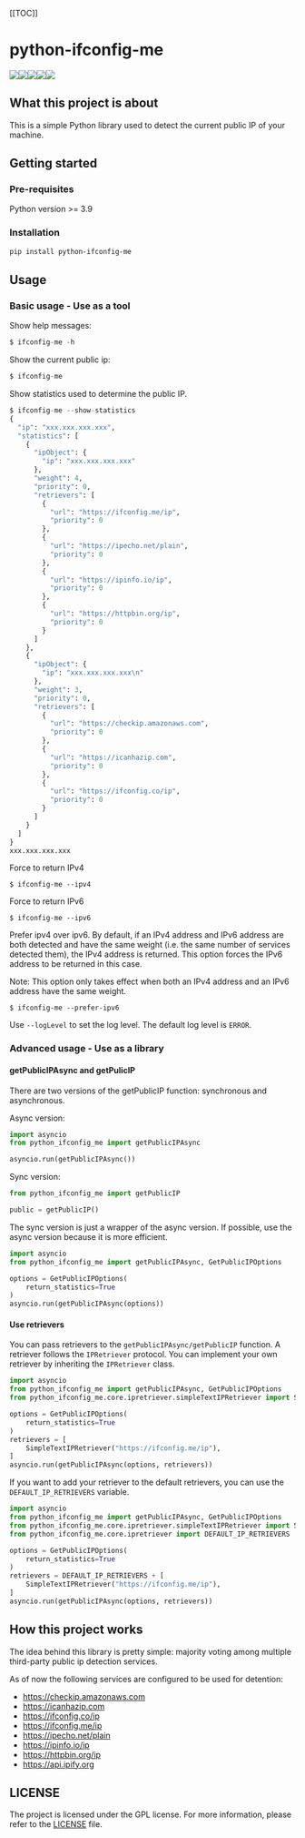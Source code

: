 [[TOC]]

# python-ifconfig-me

![](https://img.shields.io/github/actions/workflow/status/catwang01/python-ifconfig-me/python-package.yml)![](https://img.shields.io/github/license/catwang01/python-ifconfig-me)![](https://img.shields.io/github/last-commit/catwang01/python-ifconfig-me)![](https://img.shields.io/pypi/v/python-ifconfig-me)![](https://img.shields.io/codecov/c/github/catwang01/python-ifconfig-me)


## What this project is about

This is a simple Python library used to detect the current public IP of your machine.

## Getting started

### Pre-requisites

Python version >= 3.9

### Installation

```bash
pip install python-ifconfig-me
```

## Usage

### Basic usage - Use as a tool

Show help messages:

```python
$ ifconfig-me -h
```

Show the current public ip:

```python
$ ifconfig-me
```

Show statistics used to determine the public IP.

```python
$ ifconfig-me --show-statistics
{
  "ip": "xxx.xxx.xxx.xxx",
  "statistics": [
    {
      "ipObject": {
        "ip": "xxx.xxx.xxx.xxx"
      },
      "weight": 4,
      "priority": 0,
      "retrievers": [
        {
          "url": "https://ifconfig.me/ip",
          "priority": 0
        },
        {
          "url": "https://ipecho.net/plain",
          "priority": 0
        },
        {
          "url": "https://ipinfo.io/ip",
          "priority": 0
        },
        {
          "url": "https://httpbin.org/ip",
          "priority": 0
        }
      ]
    },
    {
      "ipObject": {
        "ip": "xxx.xxx.xxx.xxx\n"
      },
      "weight": 3,
      "priority": 0,
      "retrievers": [
        {
          "url": "https://checkip.amazonaws.com",
          "priority": 0
        },
        {
          "url": "https://icanhazip.com",
          "priority": 0
        },
        {
          "url": "https://ifconfig.co/ip",
          "priority": 0
        }
      ]
    }
  ]
}
xxx.xxx.xxx.xxx
```

Force to return IPv4

```
$ ifconfig-me --ipv4
```

Force to return IPv6

```
$ ifconfig-me --ipv6
```

Prefer ipv4 over ipv6. By default, if an IPv4 address and IPv6 address are both detected and have the same weight (i.e. the same number of services detected them), the IPv4 address is returned. This option forces the IPv6 address to be returned in this case.

Note: This option only takes effect when both an IPv4 address and an IPv6 address have the same weight.

```
$ ifconfig-me --prefer-ipv6
```

Use `--logLevel` to set the log level. The default log level is `ERROR`.

### Advanced usage - Use as a library

#### getPublicIPAsync and getPulicIP

There are two versions of the getPublicIP function: synchronous and asynchronous.

Async version:

```python
import asyncio
from python_ifconfig_me import getPublicIPAsync

asyncio.run(getPublicIPAsync())
```

Sync version:

```python
from python_ifconfig_me import getPublicIP

public = getPublicIP()
```

The sync version is just a wrapper of the async version. If possible, use the async version because it is more efficient.

```python
import asyncio
from python_ifconfig_me import getPublicIPAsync, GetPublicIPOptions

options = GetPublicIPOptions(
    return_statistics=True
)
asyncio.run(getPublicIPAsync(options))
```

#### Use retrievers

You can pass retrievers to the `getPublicIPAsync/getPublicIP` function. A retriever follows the `IPRetriever` protocol.  You can implement your own retriever by inheriting the `IPRetriever` class.

```python
import asyncio
from python_ifconfig_me import getPublicIPAsync, GetPublicIPOptions
from python_ifconfig_me.core.ipretriever.simpleTextIPRetriever import SimpleTextIPRetriever

options = GetPublicIPOptions(
    return_statistics=True
)
retrievers = [
    SimpleTextIPRetriever("https://ifconfig.me/ip"),
]
asyncio.run(getPublicIPAsync(options, retrievers))
```

If you want to add your retriever to the default retrievers, you can use the `DEFAULT_IP_RETRIEVERS` variable.

```python
import asyncio
from python_ifconfig_me import getPublicIPAsync, GetPublicIPOptions
from python_ifconfig_me.core.ipretriever.simpleTextIPRetriever import SimpleTextIPRetriever
from python_ifconfig_me.core.ipretriever import DEFAULT_IP_RETRIEVERS

options = GetPublicIPOptions(
    return_statistics=True
)
retrievers = DEFAULT_IP_RETRIEVERS + [
    SimpleTextIPRetriever("https://ifconfig.me/ip"),
]
asyncio.run(getPublicIPAsync(options, retrievers))
```

## How this project works

The idea behind this library is pretty simple: majority voting among multiple third-party public ip detection services.

As of now the following services are configured to be used for detention:

- https://checkip.amazonaws.com
- https://icanhazip.com
- https://ifconfig.co/ip
- https://ifconfig.me/ip
- https://ipecho.net/plain
- https://ipinfo.io/ip
- https://httpbin.org/ip
- https://api.ipify.org


## LICENSE

The project is licensed under the GPL license. For more information, please refer to the [LICENSE](./LICENSE) file.